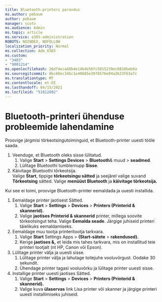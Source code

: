 ```yaml
---
title: Bluetooth-printeri parandus
ms.author: pebaum
author: pebaum
manager: scotv
ms.audience: Admin
ms.topic: article
ms.service: o365-administration
ROBOTS: NOINDEX, NOFOLLOW
localization_priority: Normal
ms.collection: Adm_O365
ms.custom:
- "3483"
- "9001214"
ms.openlocfilehash: 26df4eca68b4e14bde56fc5015239ec0810beb0a
ms.sourcegitcommit: 8bc60ec34bc1e40685e3976576e04a2623f63a7c
ms.translationtype: MT
ms.contentlocale: et-EE
ms.lasthandoff: 04/15/2021
ms.locfileid: "51812892"
---
```

# <a name="fix-bluetooth-printer-connection-issues"></a>Bluetooth-printeri ühenduse probleemide lahendamine

Proovige järgmisi tõrkeotsingutoiminguid, et Bluetooth-printer uuesti tööle saada.


1. Veenduge, et Bluetooth oleks sisse lülitatud.
    1. Valige **Start**  >  **Settings Devices**  >  **Bluetooth**& muud  >  **seadmed**.
    2. Lülitage Bluetoothi tumblernupp **Sisse**.
2. Käivitage Bluetoothi tõrkeotsija. <br>
    Valige **Start**, tippige **tõrkeotsingu sätted** ja seejärel valige suvand **Tõrkeotsing** sätted. Valige **menüüst Bluetooth** ja **käivitage tõrkeotsija.**

Kui see ei toimi, proovige Bluetooth-printer eemaldada ja uuesti installida.

1. Eemaldage printer jaotisest Sätted.
    1. Valige **Start**  >  **Settings**  >  **Devices**  >  **Printers (Printerid & skannerid).**
    2. Valige **jaotises Printerid & skannerid** printer, millega soovite tõrkeotsingut teha. Valige **Eemalda seade**. Järgige juhiseid printeri täielikuks eemaldamiseks.
2. Eemaldage muu tootja printeritootja tarkvara.
    1. Valige **Start** Settings Apps  >  **(Start-sätete**  >  **rakendused).**
    2. Kerige **jaotises &,** et leida mis tahes tarkvara, mis on installitud teie printeri tootjalt (nt HP, Canon või Epson).
3. Lülitage printer välja ja uuesti sisse.
   1. Lülitage printer välja ja lahutage toitejuhe vooluvõrgust. Oodake 30 sekundit. 
   2. Ühendage printer tagasi vooluvõrku ja lülitage printer uuesti sisse.
4. Installige printer uuesti jaotises Sätted.
    1. Valige **Start**  >  **Settings**  >  **Devices**  >  **Printers (Printerid & skannerid).**
    2. Valige kuva **ülaservas** link Lisa printer või skanner ja järgige printeri uuesti installimiseks juhiseid.
